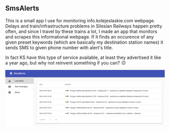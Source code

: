 ## SmsAlerts

This is a small app I use for monitoring info.kolejeslaskie.com webpage. Delays and train/infrastructure problems in Silesian Railways happen pretty often, and since I travel by these trains a lot, I made an app that monitors and scrapes this informational webpage. If it finds an occurence of any given preset keywords (which are basically my destination station names) it sends SMS to given phone number with alert's title.

In fact KS have this type of service available, at least they advertised it like a year ago, but why not reinvent something if you can? :D

![Screenshot 1](screenshot.png)
